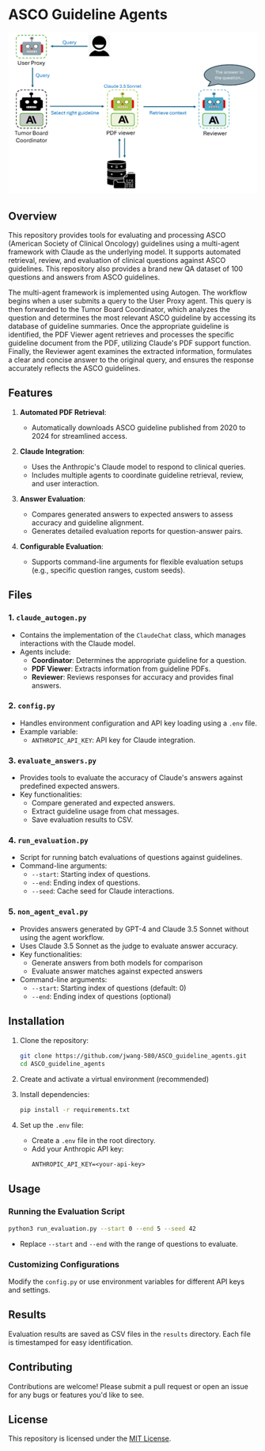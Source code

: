 # ASCO Guideline Agents

<img src="data/autogen_claude_ASCO.png" alt="ASCO Autogen Claude Architecture" width="800"/>

## Overview

This repository provides tools for evaluating and processing ASCO (American Society of Clinical Oncology) guidelines using a multi-agent framework with Claude as the underlying model. It supports automated retrieval, review, and evaluation of clinical questions against ASCO guidelines. This repository also provides a brand new QA dataset of 100 questions and answers from ASCO guidelines.

The multi-agent framework is implemented using Autogen. The workflow begins when a user submits a query to the User Proxy agent. This query is then forwarded to the Tumor Board Coordinator, which analyzes the question and determines the most relevant ASCO guideline by accessing its database of guideline summaries. Once the appropriate guideline is identified, the PDF Viewer agent retrieves and processes the specific guideline document from the PDF, utilizing Claude's PDF support function. Finally, the Reviewer agent examines the extracted information, formulates a clear and concise answer to the original query, and ensures the response accurately reflects the ASCO guidelines. 

## Features

1. **Automated PDF Retrieval**:
   - Automatically downloads ASCO guideline published from 2020 to 2024 for streamlined access.

2. **Claude Integration**:
   - Uses the Anthropic's Claude model to respond to clinical queries.
   - Includes multiple agents to coordinate guideline retrieval, review, and user interaction.

3. **Answer Evaluation**:
   - Compares generated answers to expected answers to assess accuracy and guideline alignment.
   - Generates detailed evaluation reports for question-answer pairs.

4. **Configurable Evaluation**:
   - Supports command-line arguments for flexible evaluation setups (e.g., specific question ranges, custom seeds).

## Files

### 1. `claude_autogen.py`
- Contains the implementation of the `ClaudeChat` class, which manages interactions with the Claude model.
- Agents include:
  - **Coordinator**: Determines the appropriate guideline for a question.
  - **PDF Viewer**: Extracts information from guideline PDFs.
  - **Reviewer**: Reviews responses for accuracy and provides final answers.

### 2. `config.py`
- Handles environment configuration and API key loading using a `.env` file.
- Example variable:
  - `ANTHROPIC_API_KEY`: API key for Claude integration.

### 3. `evaluate_answers.py`
- Provides tools to evaluate the accuracy of Claude's answers against predefined expected answers.
- Key functionalities:
  - Compare generated and expected answers.
  - Extract guideline usage from chat messages.
  - Save evaluation results to CSV.

### 4. `run_evaluation.py`
- Script for running batch evaluations of questions against guidelines.
- Command-line arguments:
  - `--start`: Starting index of questions.
  - `--end`: Ending index of questions.
  - `--seed`: Cache seed for Claude interactions.

### 5. `non_agent_eval.py`
- Provides answers generated by GPT-4 and Claude 3.5 Sonnet without using the agent workflow.
- Uses Claude 3.5 Sonnet as the judge to evaluate answer accuracy.
- Key functionalities:
  - Generate answers from both models for comparison
  - Evaluate answer matches against expected answers
- Command-line arguments:
  - `--start`: Starting index of questions (default: 0)
  - `--end`: Ending index of questions (optional)

## Installation

1. Clone the repository:
   ```bash
   git clone https://github.com/jwang-580/ASCO_guideline_agents.git
   cd ASCO_guideline_agents
   ```
2. Create and activate a virtual environment (recommended)

3. Install dependencies:
   ```bash
   pip install -r requirements.txt
   ```

3. Set up the `.env` file:
   - Create a `.env` file in the root directory.
   - Add your Anthropic API key:
     ```env
     ANTHROPIC_API_KEY=<your-api-key>
     ```

## Usage

### Running the Evaluation Script
```bash
python3 run_evaluation.py --start 0 --end 5 --seed 42
```
- Replace `--start` and `--end` with the range of questions to evaluate.


### Customizing Configurations
Modify the `config.py` or use environment variables for different API keys and settings.

## Results
Evaluation results are saved as CSV files in the `results` directory. Each file is timestamped for easy identification.

## Contributing
Contributions are welcome! Please submit a pull request or open an issue for any bugs or features you'd like to see.

## License
This repository is licensed under the [MIT License](LICENSE).



